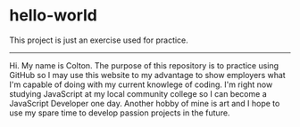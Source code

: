 # hello-world
This project is just an exercise used for practice.
<hr>
Hi. My name is Colton. The purpose of this repository is to practice using GitHub so I may use this website to my advantage to show employers what I'm capable of doing with my current knowlege of coding. I'm right now studying JavaScript at my local community college so I can become a JavaScript Developer one day. Another hobby of mine is art and I hope to use my spare time to develop passion projects in the future.
